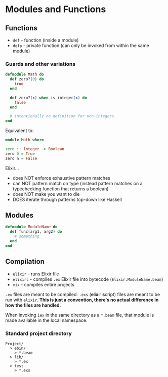 # Modules and Functions

## Functions

* `def` - function (inside a module)
* `defp` - private function (can only be invoked from within the same module)

### Guards and other variations

```elixir
defmodule Math do
  def zero?(0) do
    true
  end

  def zero?(x) when is_integer(x) do
    false
  end

  # intentionally no definition for non-integers
end
```

Equivalent to:

```haskell
module Math where

zero :: Integer -> Boolean
zero 0 = True
zero n = False
```

Elixir...

* does NOT enforce exhaustive pattern matches
* can NOT pattern match on type (instead pattern matches on a typechecking function that returns a boolean)
* does NOT make you want to die
* DOES iterate through patterns top-down like Haskell

## Modules

```elixir
defmodule ModuleName do
  def func(arg1, arg2) do
    # something
  end
end
```

## Compilation

* `elixir` - runs Elixir file
* `elixirc` - compiles `.ex` Elixir file into bytecode (`Elixir.ModuleName.beam`)
* `mix` - compiles entire projects

`.ex` files are meant to be compiled. `.exs` (**e**li**x**ir **s**cript) files are meant to be run with `elixir`. **This is just a convention, there's no actual difference in how the files are handled.**

When invoking `iex` in the same directory as a `*.beam` file, that module is made available in the local namespace.

### Standard project directory

```
Project/
  > ebin/
    > *.beam
  > lib/
    > *.ex
  > test
    > *.exs
```


